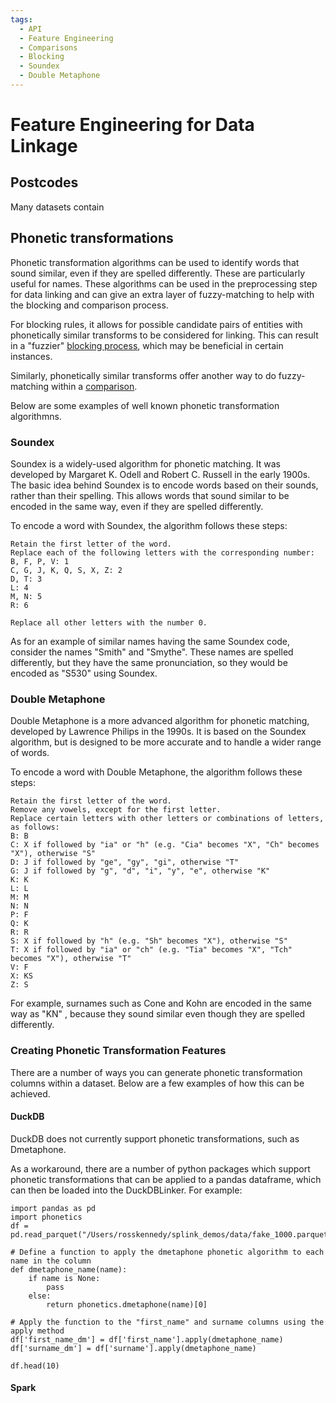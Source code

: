 ```yaml
---
tags:
  - API
  - Feature Engineering
  - Comparisons
  - Blocking
  - Soundex
  - Double Metaphone
---
```


# Feature Engineering for Data Linkage

## Postcodes

Many datasets contain

## Phonetic transformations

Phonetic transformation algorithms can be used to identify words that sound similar, even if they are spelled differently. These are particularly useful for names. These algorithms can be used in the preprocessing step for data linking and can give an extra layer of fuzzy-matching to help with the blocking and comparison process.

For blocking rules, it allows for possible candidate pairs of entities with phonetically similar transforms to be considered for linking. This can result in a "fuzzier" [blocking process](/blocking_rules.md#the-purpose-of-blocking_rules_to_generate_predictions), which may be beneficial in certain instances.

Similarly, phonetically similar transforms offer another way to do fuzzy-matching within a [comparison](/customising_comparisons.ipynb).

Below are some examples of well known phonetic transformation algorithmns.

### Soundex

Soundex is a widely-used algorithm for phonetic matching. It was developed by Margaret K. Odell and Robert C. Russell in the early 1900s. The basic idea behind Soundex is to encode words based on their sounds, rather than their spelling. This allows words that sound similar to be encoded in the same way, even if they are spelled differently.

To encode a word with Soundex, the algorithm follows these steps:

```
Retain the first letter of the word.
Replace each of the following letters with the corresponding number:
B, F, P, V: 1
C, G, J, K, Q, S, X, Z: 2
D, T: 3
L: 4
M, N: 5
R: 6

Replace all other letters with the number 0.
```

As for an example of similar names having the same Soundex code, consider the names "Smith" and "Smythe". 
These names are spelled differently, but they have the same pronunciation, so they would be encoded as "S530" using Soundex.


### Double Metaphone

Double Metaphone is a more advanced algorithm for phonetic matching, developed by Lawrence Philips in the 1990s. It is based on the Soundex algorithm, but is designed to be more accurate and to handle a wider range of words.

To encode a word with Double Metaphone, the algorithm follows these steps:

```
Retain the first letter of the word.
Remove any vowels, except for the first letter.
Replace certain letters with other letters or combinations of letters, as follows:
B: B
C: X if followed by "ia" or "h" (e.g. "Cia" becomes "X", "Ch" becomes "X"), otherwise "S"
D: J if followed by "ge", "gy", "gi", otherwise "T"
G: J if followed by "g", "d", "i", "y", "e", otherwise "K"
K: K
L: L
M: M
N: N
P: F
Q: K
R: R
S: X if followed by "h" (e.g. "Sh" becomes "X"), otherwise "S"
T: X if followed by "ia" or "ch" (e.g. "Tia" becomes "X", "Tch" becomes "X"), otherwise "T"
V: F
X: KS
Z: S
```

For example, surnames such as Cone and Kohn are encoded in the same way as "KN" , because they sound similar even though they are spelled differently. 

### Creating Phonetic Transformation Features

There are a number of ways you can generate phonetic transformation columns within a dataset. Below are a few examples of how this can be achieved.

#### DuckDB

DuckDB does not currently support phonetic transformations, such as Dmetaphone. 

As a workaround, there are a number of python packages which support phonetic transformations that can be applied to a pandas dataframe, which can then be loaded into the DuckDBLinker. For example:
```
import pandas as pd
import phonetics
df = pd.read_parquet("/Users/rosskennedy/splink_demos/data/fake_1000.parquet")

# Define a function to apply the dmetaphone phonetic algorithm to each name in the column
def dmetaphone_name(name):
    if name is None:
        pass
    else:
        return phonetics.dmetaphone(name)[0]

# Apply the function to the "first_name" and surname columns using the apply method
df['first_name_dm'] = df['first_name'].apply(dmetaphone_name)
df['surname_dm'] = df['surname'].apply(dmetaphone_name)

df.head(10)

```

#### Spark


